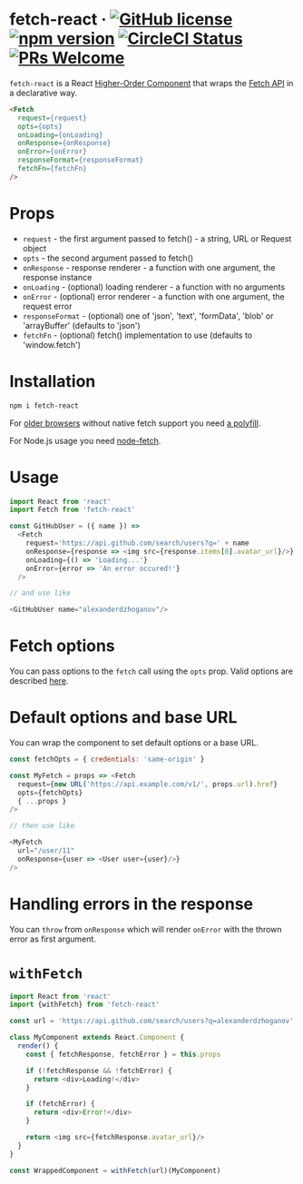 # fetch-react &middot; [![GitHub license](https://img.shields.io/badge/license-MIT-blue.svg)](https://github.com/AlexanderDzhoganov/fetch-react/blob/master/LICENSE) [![npm version](https://img.shields.io/npm/v/fetch-react.svg?style=flat)](https://www.npmjs.com/package/fetch-react) [![CircleCI Status](https://circleci.com/gh/AlexanderDzhoganov/fetch-react.svg?style=shield&circle-token=:circle-token)](https://circleci.com/gh/AlexanderDzhoganov/fetch-react) [![PRs Welcome](https://img.shields.io/badge/PRs-welcome-brightgreen.svg)](https://github.com/alexanderdzhoganov/fetch-react/pulls)

`fetch-react` is a React [Higher-Order Component](https://reactjs.org/docs/higher-order-components.html) that wraps the [Fetch API](https://developer.mozilla.org/en-US/docs/Web/API/Fetch_API) in a declarative way.

```html
<Fetch
  request={request}
  opts={opts}
  onLoading={onLoading}
  onResponse={onResponse}
  onError={onError}
  responseFormat={responseFormat}
  fetchFn={fetchFn}
/>
```

# Props

- `request` - the first argument passed to fetch() - a string, URL or Request object
- `opts` - the second argument passed to fetch()
- `onResponse` - response renderer - a function with one argument, the response instance
- `onLoading` - (optional) loading renderer - a function with no arguments
- `onError` - (optional) error renderer - a function with one argument, the request error
- `responseFormat` - (optional) one of 'json', 'text', 'formData', 'blob' or 'arrayBuffer' (defaults to 'json')
- `fetchFn` - (optional) fetch() implementation to use (defaults to 'window.fetch')

# Installation

```bash
npm i fetch-react
```

For [older browsers](https://caniuse.com/#feat=fetch) without native fetch support you need [a polyfill](https://github.com/github/fetch).

For Node.js usage you need [node-fetch](https://www.npmjs.com/package/node-fetch).

# Usage

```js
import React from 'react'
import Fetch from 'fetch-react'

const GitHubUser = ({ name }) =>
  <Fetch
    request='https://api.github.com/search/users?q=' + name
    onResponse={response => <img src={response.items[0].avatar_url}/>}
    onLoading={() => 'Loading...'}
    onError={error => 'An error occured!'}
  />

// and use like

<GitHubUser name="alexanderdzhoganov"/>
```

# Fetch options

You can pass options to the `fetch` call using the `opts` prop.
Valid options are described [here](https://developer.mozilla.org/en-US/docs/Web/API/WindowOrWorkerGlobalScope/fetch#Parameters).

# Default options and base URL

You can wrap the component to set default options or a base URL.

```js
const fetchOpts = { credentials: 'same-origin' }

const MyFetch = props => <Fetch
  request={new URL('https://api.example.com/v1/', props.url).href}
  opts={fetchOpts}
  { ...props }
/>

// then use like

<MyFetch
  url="/user/11"
  onResponse={user => <User user={user}/>}
/>
```

# Handling errors in the response

You can `throw` from `onResponse` which will render `onError` with the thrown error as first argument.

# `withFetch`

```js
import React from 'react'
import {withFetch} from 'fetch-react'

const url = 'https://api.github.com/search/users?q=alexanderdzhoganov'

class MyComponent extends React.Component {
  render() {
    const { fetchResponse, fetchError } = this.props

    if (!fetchResponse && !fetchError) {
      return <div>Loading!</div>
    }

    if (fetchError) {
      return <div>Error!</div>
    }

    return <img src={fetchResponse.avatar_url}/>
  }
}

const WrappedComponent = withFetch(url)(MyComponent)
```
